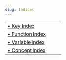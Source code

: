 ```yaml
---
slug: Indices
---
```


|                                                 |    |    |
| :---------------------------------------------- | -- | :- |
| [• Key Index](/docs/auctex/Key-Index)           |    |    |
| [• Function Index](/docs/auctex/Function-Index) |    |    |
| [• Variable Index](/docs/auctex/Variable-Index) |    |    |
| [• Concept Index](/docs/auctex/Concept-Index)   |    |    |
